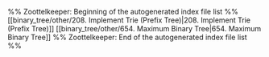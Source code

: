 %% Zoottelkeeper: Beginning of the autogenerated index file list  %%
 [[binary_tree/other/208. Implement Trie (Prefix Tree)|208. Implement Trie (Prefix Tree)]]
 [[binary_tree/other/654. Maximum Binary Tree|654. Maximum Binary Tree]]
%% Zoottelkeeper: End of the autogenerated index file list  %%
